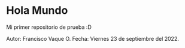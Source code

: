 # Hola Mundo
Mi primer repositorio de prueba :D

Autor: Francisco Vaque O.
Fecha: Viernes 23 de septiembre del 2022.

